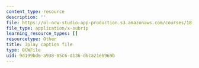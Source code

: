 ```yaml
---
content_type: resource
description: ''
file: https://ol-ocw-studio-app-production.s3.amazonaws.com/courses/18-01sc-single-variable-calculus-fall-2010/9d199bd6a93885c6d136d6ca21e6969b_TpWQlKHPyJ4.srt
file_type: application/x-subrip
learning_resource_types: []
resourcetype: Other
title: 3play caption file
type: OCWFile
uid: 9d199bd6-a938-85c6-d136-d6ca21e6969b
---
```

